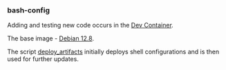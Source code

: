 ### bash-config

Adding and testing new code occurs in the [Dev Container](https://code.visualstudio.com/docs/devcontainers/containers).

The base image - [Debian 12.8](https://hub.docker.com/layers/library/debian/12.8/images/sha256-8ec223efa3a7312781a078ed3557fd5a780d06c6ef047a34f72391f4462c514e).

The script [deploy_artifacts](https://github.com/Serhii5465/unix_shell_setup/blob/ubuntu/deploy_artifacts) initially deploys shell configurations and is then used for further updates.
